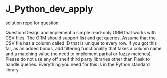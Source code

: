 # J_Python_dev_apply
solution repo for question

Question:Design and implement a simple read-only ORM that works with CSV files. 
The ORM should support list and get queries. 
Assume that the CSV file has a column called ID that is unique to every row. 
If you got this far, as an added bonus, add filtering functionality that takes a column name and a matching value (no need to implement partial or fuzzy matches). 
Please do not use any off shelf third party libraries other than Flask to handle queries. 
Everything you need for this is in the Python standard library.
